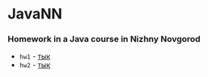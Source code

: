 # JavaNN
### Homework in a Java course in Nizhny Novgorod

- `hw1` - [тык](https://github.com/KobyzevIlya/JavaNN/tree/master/src/main/java/hw1)
- `hw2` - [тык]()